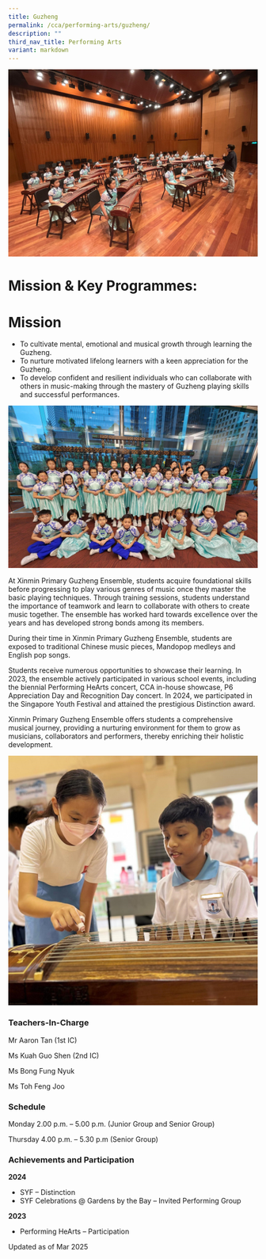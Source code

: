 ```yaml
---
title: Guzheng
permalink: /cca/performing-arts/guzheng/
description: ""
third_nav_title: Performing Arts
variant: markdown
---
```

![](/images/Guzheng_1.jpg)

# **Mission & Key Programmes:**

# **Mission**

* To cultivate mental, emotional and musical growth through learning the Guzheng.
* To nurture motivated lifelong learners with a keen appreciation for the Guzheng.
* To develop confident and resilient individuals who can collaborate with others in music-making through the mastery of Guzheng playing skills and successful performances.

![](/images/Guzheng_2.jpg)

At Xinmin Primary Guzheng Ensemble, students acquire foundational skills before progressing to play various genres of music once they master the basic playing techniques. Through training sessions, students understand the importance of teamwork and learn to collaborate with others to create music together. The ensemble has worked hard towards excellence over the years and has developed strong bonds among its members.

During their time in Xinmin Primary Guzheng Ensemble, students are exposed to traditional Chinese music pieces, Mandopop medleys and English pop songs.

Students receive numerous opportunities to showcase their learning. In 2023, the ensemble actively participated in various school events, including the biennial Performing HeArts concert, CCA in-house showcase, P6 Appreciation Day and Recognition Day concert. In 2024, we participated in the Singapore Youth Festival and attained the prestigious Distinction award.

Xinmin Primary Guzheng Ensemble offers students a comprehensive musical journey, providing a nurturing environment for them to grow as musicians, collaborators and performers, thereby enriching their holistic development.

![](/images/Guzheng___CCA_Fair__new_.jpg)

### Teachers-In-Charge

Mr Aaron Tan (1st IC)

Ms Kuah Guo Shen (2nd IC)

Ms Bong Fung Nyuk

Ms Toh Feng Joo 


### Schedule

Monday 2.00 p.m. – 5.00 p.m. (Junior Group and Senior Group)

Thursday 4.00 p.m. – 5.30 p.m (Senior Group)

  
### Achievements and Participation

**2024**

* SYF  – Distinction
* SYF Celebrations @ Gardens by the Bay – Invited Performing Group


**2023**

* Performing HeArts – Participation

Updated as of Mar 2025